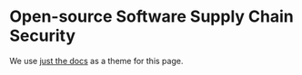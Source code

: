 # Open-source Software Supply Chain Security

We use [just the docs](https://github.com/just-the-docs/just-the-docs) as a theme for this page.
